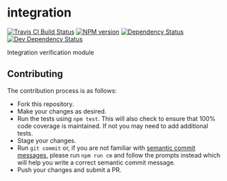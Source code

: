 <!-- TITLE/ -->

<h1>integration</h1>

<!-- /TITLE -->


<!-- BADGES/ -->

<span class="badge-travisci"><a href="http://travis-ci.org/asset-pipe/integration" title="Check this project's build status on TravisCI"><img src="https://img.shields.io/travis/asset-pipe/integration/master.svg" alt="Travis CI Build Status" /></a></span>
<span class="badge-npmversion"><a href="https://npmjs.org/package/integration" title="View this project on NPM"><img src="https://img.shields.io/npm/v/integration.svg" alt="NPM version" /></a></span>
<span class="badge-daviddm"><a href="https://david-dm.org/asset-pipe/integration" title="View the status of this project's dependencies on DavidDM"><img src="https://img.shields.io/david/asset-pipe/integration.svg" alt="Dependency Status" /></a></span>
<span class="badge-daviddmdev"><a href="https://david-dm.org/asset-pipe/integration#info=devDependencies" title="View the status of this project's development dependencies on DavidDM"><img src="https://img.shields.io/david/dev/asset-pipe/integration.svg" alt="Dev Dependency Status" /></a></span>

<!-- /BADGES -->


Integration verification module

## Contributing

The contribution process is as follows:

- Fork this repository.
- Make your changes as desired.
- Run the tests using `npm test`. This will also check to ensure that 100% code coverage is maintained. If not you may need to add additional tests.
- Stage your changes.
- Run `git commit` or, if you are not familiar with [semantic commit messages](https://docs.google.com/document/d/1QrDFcIiPjSLDn3EL15IJygNPiHORgU1_OOAqWjiDU5Y/edit), please run `npm run cm` and follow the prompts instead which will help you write a correct semantic commit message.
- Push your changes and submit a PR.
